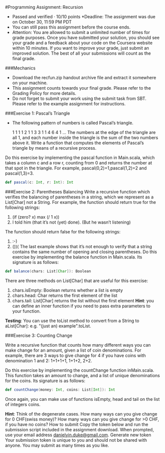#Programming Assignment: Recursion
* Passed and verified · 10/10 points
*Deadline: The assignment was due on October 30, 11:59 PM PDT
* You can still pass this assignment before the course ends.
* Attention: You are allowed to submit a unlimited number of times for grade purposes. Once you have submitted your solution, you should see your grade and a feedback about your code on the Coursera website within 10 minutes. If you want to improve your grade, just submit an improved solution. The best of all your submissions will count as the final grade.

###Mechanics
* Download the recfun.zip handout archive file and extract it somewhere on your machine.
* This assignment counts towards your final grade. Please refer to the Grading Policy for more details.
* Do not forget to submit your work using the submit task from SBT. Please refer to the example assignment for instructions.

###Exercise 1: Pascal’s Triangle

* The following pattern of numbers is called Pascal’s triangle.

    1
   1 1
  1 2 1
 1 3 3 1
1 4 6 4 1
   ...
The numbers at the edge of the triangle are all 1, and each number inside the triangle is the sum of the two numbers above it. Write a function that computes the elements of Pascal’s triangle by means of a recursive process.

Do this exercise by implementing the pascal function in Main.scala, which takes a column c and a row r, counting from 0 and returns the number at that spot in the triangle. For example, pascal(0,2)=1,pascal(1,2)=2 and pascal(1,3)=3.

```scala
def pascal(c: Int, r: Int): Int
```
###Exercise 2: Parentheses Balancing
Write a recursive function which verifies the balancing of parentheses in a string, which we represent as a List[Char] not a String. For example, the function should return true for the following strings:
  1. (if (zero? x) max (/ 1 x))
  2. I told him (that it’s not (yet) done). (But he wasn’t listening)

The function should return false for the following strings:
  1. :-)
  2. ())(
The last example shows that it’s not enough to verify that a string contains the same number of opening and closing parentheses.
Do this exercise by implementing the balance function in Main.scala. Its signature is as follows:

```scala
def balance(chars: List[Char]): Boolean
```
There are three methods on List[Char] that are useful for this exercise:

  1. chars.isEmpty: Boolean returns whether a list is empty
  2. chars.head: Char returns the first element of the list
  3. chars.tail: List[Char] returns the list without the first element
**Hint**: you can define an inner function if you need to pass extra parameters to your function.

**Testing**: You can use the toList method to convert from a String to aList[Char]: e.g. "(just an) example".toList.

###Exercise 3: Counting Change

Write a recursive function that counts how many different ways you can make change for an amount, given a list of coin denominations. For example, there are 3 ways to give change for 4 if you have coins with denomination 1 and 2: 1+1+1+1, 1+1+2, 2+2.

Do this exercise by implementing the countChange function inMain.scala. This function takes an amount to change, and a list of unique denominations for the coins. Its signature is as follows:

```scala
def countChange(money: Int, coins: List[Int]): Int
```
Once again, you can make use of functions isEmpty, head and tail on the list of integers coins.

**Hint**: Think of the degenerate cases. How many ways can you give change for 0 CHF(swiss money)? How many ways can you give change for >0 CHF, if you have no coins?
How to submit
Copy the token below and run the submission script included in the assignment download. When prompted, use your email address danielyin.duke@gmail.com.
Generate new token
Your submission token is unique to you and should not be shared with anyone. You may submit as many times as you like.


